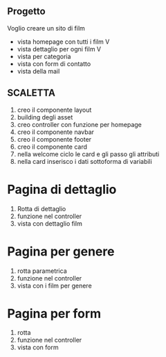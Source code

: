 ## Progetto
Voglio creare un sito di film 
- vista homepage con tutti i film V
- vista dettaglio per ogni film V
- vista per categoria
- vista con form di contatto 
- vista della mail

## SCALETTA
1. creo il componente layout 
2. building degli asset 
3. creo controller con funzione per homepage
4. creo il componente navbar
5. creo il componente footer
6. creo il componente card
7. nella welcome ciclo le card e gli passo gli attributi
8. nella card inserisco i dati sottoforma di variabili

# Pagina di dettaglio
1. Rotta di dettaglio
2. funzione nel controller
3. vista con dettaglio film

# Pagina per genere
1. rotta parametrica
2. funzione nel controller 
3. vista con i film per genere

# Pagina per form
1. rotta 
2. funzione nel controller
3. vista con form
